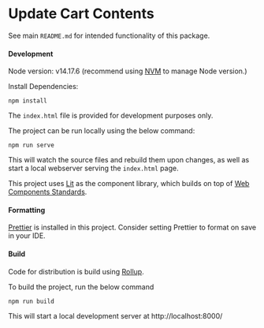 # Update Cart Contents

See main `README.md` for intended functionality of this package.

#### Development

Node version: v14.17.6 (recommend using [NVM](https://github.com/nvm-sh/nvm) to manage Node version.)

Install Dependencies:

```shell script
npm install
```

The `index.html` file is provided for development purposes only.

The project can be run locally using the below command:

```shell script
npm run serve
```

This will watch the source files and rebuild them upon changes, as well as start a local webserver serving the `index.html` page.

This project uses [Lit](https://lit.dev/) as the component library, which builds on top of [Web Components Standards](https://developer.mozilla.org/en-US/docs/Web/Web_Components).

#### Formatting

[Prettier](https://prettier.io/) is installed in this project. Consider setting Prettier to format on save in your IDE.

#### Build

Code for distribution is build using [Rollup](https://rollupjs.org/guide/en/).

To build the project, run the below command

```
npm run build
```

This will start a local development server at http://localhost:8000/
